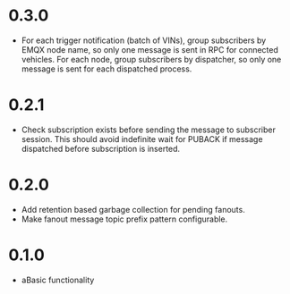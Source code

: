 # 0.3.0

- For each trigger notification (batch of VINs), group subscribers by EMQX node name,
  so only one message is sent in RPC for connected vehicles.
  For each node, group subscribers by dispatcher, so only one message is sent for
  each dispatched process.

# 0.2.1

- Check subscription exists before sending the message to subscriber session.
  This should avoid indefinite wait for PUBACK if message dispatched before subscription is inserted.

# 0.2.0

- Add retention based garbage collection for pending fanouts.
- Make fanout message topic prefix pattern configurable.

# 0.1.0

- aBasic functionality
